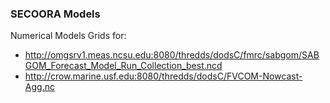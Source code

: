### SECOORA Models

Numerical Models Grids for:

- http://omgsrv1.meas.ncsu.edu:8080/thredds/dodsC/fmrc/sabgom/SABGOM_Forecast_Model_Run_Collection_best.ncd
- http://crow.marine.usf.edu:8080/thredds/dodsC/FVCOM-Nowcast-Agg.nc
